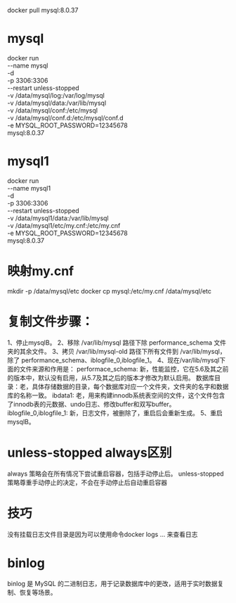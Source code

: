 docker pull mysql:8.0.37
# mysql
docker run \
--name mysql \
-d \
-p 3306:3306 \
--restart unless-stopped \
-v /data/mysql/log:/var/log/mysql \
-v /data/mysql/data:/var/lib/mysql \
-v /data/mysql/conf:/etc/mysql \
-v /data/mysql/conf.d:/etc/mysql/conf.d \
-e MYSQL_ROOT_PASSWORD=12345678 \
mysql:8.0.37


# mysql1

docker run \
--name mysql1 \
-d \
-p 3306:3306 \
--restart unless-stopped \
-v /data/mysql1/data:/var/lib/mysql \
-v /data/mysql1/etc/my.cnf:/etc/my.cnf \
-e MYSQL_ROOT_PASSWORD=12345678 \
mysql:8.0.37

# 映射my.cnf
mkdir -p /data/mysql/etc
docker cp mysql:/etc/my.cnf /data/mysql/etc




# 复制文件步骤：
1、停止mysqlB。
2、移除 /var/lib/mysql 路径下除 performance_schema 文件夹的其余文件。
3、拷贝 /var/lib/mysql-old 路径下所有文件到 /var/lib/mysql，除了 performance_schema、iblogfile_0,iblogfile_1。
4、现在/var/lib/mysql下面的文件来源和作用是：
performace_schema: 新，性能监控，它在5.6及其之前的版本中，默认没有启用，从5.7及其之后的版本才修改为默认启用。
数据库目录：老，具体存储数据的目录，每个数据库对应一个文件夹，文件夹的名字和数据库的名称一致。
ibdata1: 老，用来构建innodb系统表空间的文件，这个文件包含了innodb表的元数据、undo日志、修改buffer和双写buffer。
iblogfile_0,iblogfile_1: 新，日志文件，被删除了，重启后会重新生成。
5、重启mysqlB。


# unless-stopped always区别
always 策略会在所有情况下尝试重启容器，包括手动停止后。 unless-stopped 策略尊重手动停止的决定，不会在手动停止后自动重启容器
# 技巧
没有挂载日志文件目录是因为可以使用命令docker logs ... 来查看日志
# binlog
binlog 是 MySQL 的二进制日志，用于记录数据库中的更改，适用于实时数据复制、恢复等场景。

